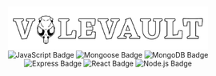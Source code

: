 <div align="center">
  <img width="400" src= "./frontend/public/LogoText.png">
  <br>
  <img src="https://img.shields.io/badge/JavaScript-000?logo=javascript&logoColor=F7DF1E&style=for-the-badge" alt="JavaScript Badge"/>
  <img src="https://img.shields.io/badge/Mongoose-000?logo=mongoose&logoColor=800&style=for-the-badge" alt="Mongoose Badge"/>
  <img src="https://img.shields.io/badge/MongoDB-000?logo=mongodb&logoColor=47A248&style=for-the-badge" alt="MongoDB Badge"/>
  <img src="https://img.shields.io/badge/Express-000?logo=express&logoColor=fff&style=for-the-badge" alt="Express Badge"/>
  <img src="https://img.shields.io/badge/React-000?logo=react&logoColor=61DAFB&style=for-the-badge" alt="React Badge"/>
  <img src="https://img.shields.io/badge/Node.js-000?logo=nodedotjs&logoColor=5FA04E&style=for-the-badge" alt="Node.js Badge"/>
</div>
<br>
